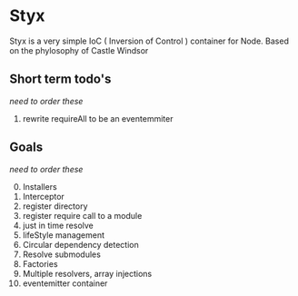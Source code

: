 # Styx

Styx is a very simple IoC ( Inversion of Control ) container for Node. Based on the phylosophy of Castle Windsor

## Short term todo's

*need to order these*

1. rewrite requireAll to be an eventemmiter

## Goals

*need to order these*

0.  Installers
1.  Interceptor
2.  register directory
3.  register require call to a module
4.  just in time resolve
5.  lifeStyle management
6.  Circular dependency detection
7.  Resolve submodules
8.  Factories
9.  Multiple resolvers, array injections
10. eventemitter container

